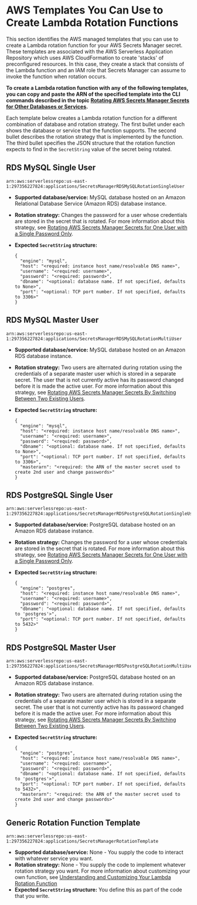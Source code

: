 # AWS Templates You Can Use to Create Lambda Rotation Functions<a name="reference_available-rotation-templates"></a>

This section identifies the AWS managed templates that you can use to create a Lambda rotation function for your AWS Secrets Manager secret\. These templates are associated with the AWS Serverless Application Repository which uses AWS CloudFormation to create 'stacks' of preconfigured resources\. In this case, they create a stack that consists of the Lambda function and an IAM role that Secrets Manager can assume to invoke the function when rotation occurs\.

**To create a Lambda rotation function with any of the following templates, you can copy and paste the ARN of the specified template into the CLI commands described in the topic [Rotating AWS Secrets Manager Secrets for Other Databases or Services](rotating-secrets-create-generic-template.md)\.**

Each template below creates a Lambda rotation function for a different combination of database and rotation strategy\. The first bullet under each shows the database or service that the function supports\. The second bullet describes the rotation strategy that is implemented by the function\. The third bullet specifies the JSON structure that the rotation function expects to find in the `SecretString` value of the secret being rotated\.

## RDS MySQL Single User<a name="sar-template-mysql-singleuser"></a>

```
arn:aws:serverlessrepo:us-east-1:297356227824:applications/SecretsManagerRDSMySQLRotationSingleUser
```
+ **Supported database/service:** MySQL database hosted on an Amazon Relational Database Service \(Amazon RDS\) database instance\.
+ **Rotation strategy:** Changes the password for a user whose credentials are stored in the secret that is rotated\. For more information about this strategy, see [Rotating AWS Secrets Manager Secrets for One User with a Single Password Only](rotating-secrets-one-user-one-password.md)\.
+ **Expected `SecretString` structure:** 

  ```
  {
    "engine": "mysql",
    "host": "<required: instance host name/resolvable DNS name>",
    "username": "<required: username>",
    "password": "<required: password>",
    "dbname": "<optional: database name. If not specified, defaults to None>",
    "port": "<optional: TCP port number. If not specified, defaults to 3306>"
  }
  ```

## RDS MySQL Master User<a name="sar-template-mysql-masteruser"></a>

```
arn:aws:serverlessrepo:us-east-1:297356227824:applications/SecretsManagerRDSMySQLRotationMultiUser
```
+ **Supported database/service:** MySQL database hosted on an Amazon RDS database instance\.
+ **Rotation strategy:** Two users are alternated during rotation using the credentials of a separate master user which is stored in a separate secret\. The user that is not currently active has its password changed before it is made the active user\. For more information about this strategy, see [Rotating AWS Secrets Manager Secrets By Switching Between Two Existing Users](rotating-secrets-two-users.md)\.
+ **Expected `SecretString` structure:** 

  ```
  {
    "engine": "mysql",
    "host": "<required: instance host name/resolvable DNS name>",
    "username": "<required: username>",
    "password": "<required: password>",
    "dbname": "<optional: database name. If not specified, defaults to None>",
    "port": "<optional: TCP port number. If not specified, defaults to 3306>",
    "masterarn": "<required: the ARN of the master secret used to create 2nd user and change passwords>"
  }
  ```

## RDS PostgreSQL Single User<a name="sar-template-postgre-singleuser"></a>

```
arn:aws:serverlessrepo:us-east-1:297356227824:applications/SecretsManagerRDSPostgreSQLRotationSingleUser
```
+ **Supported database/service:** PostgreSQL database hosted on an Amazon RDS database instance\.
+ **Rotation strategy:** Changes the password for a user whose credentials are stored in the secret that is rotated\. For more information about this strategy, see [Rotating AWS Secrets Manager Secrets for One User with a Single Password Only](rotating-secrets-one-user-one-password.md)\.
+ **Expected `SecretString` structure:** 

  ```
  {
    "engine": "postgres",
    "host": "<required: instance host name/resolvable DNS name>",
    "username": "<required: username>",
    "password": "<required: password>",
    "dbname": "<optional: database name. If not specified, defaults to 'postgres'>",
    "port": "<optional: TCP port number. If not specified, defaults to 5432>"
  }
  ```

## RDS PostgreSQL Master User<a name="sar-template-postgre-masteruser"></a>

```
arn:aws:serverlessrepo:us-east-1:297356227824:applications/SecretsManagerRDSPostgreSQLRotationMultiUser
```
+ **Supported database/service:** PostgreSQL database hosted on an Amazon RDS database instance\.
+ **Rotation strategy:** Two users are alternated during rotation using the credentials of a separate master user which is stored in a separate secret\. The user that is not currently active has its password changed before it is made the active user\. For more information about this strategy, see [Rotating AWS Secrets Manager Secrets By Switching Between Two Existing Users](rotating-secrets-two-users.md)\.
+ **Expected `SecretString` structure:** 

  ```
  {
    "engine": "postgres",
    "host": "<required: instance host name/resolvable DNS name>",
    "username": "<required: username>",
    "password": "<required: password>",
    "dbname": "<optional: database name. If not specified, defaults to 'postgres'>",
    "port": "<optional: TCP port number. If not specified, defaults to 5432>",
    "masterarn": "<required: the ARN of the master secret used to create 2nd user and change passwords>"
  }
  ```

## Generic Rotation Function Template<a name="sar-template-generic"></a>

```
arn:aws:serverlessrepo:us-east-1:297356227824:applications/SecretsManagerRotationTemplate
```
+ **Supported database/service:** None \- You supply the code to interact with whatever service you want\.
+ **Rotation strategy:** None \- You supply the code to implement whatever rotation strategy you want\. For more information about customizing your own function, see [Understanding and Customizing Your Lambda Rotation Function](rotating-secrets-lambda-function-customizing.md)
+ **Expected `SecretString` structure:** You define this as part of the code that you write\.